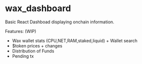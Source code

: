 # wax_dashboard

Basic React Dashboad displaying onchain information.

Features: (WIP)
- Wax wallet stats (CPU,NET,RAM,staked,liquid) + Wallet search
- $token prices + changes
- Distribution of Funds
- Pending tx 

